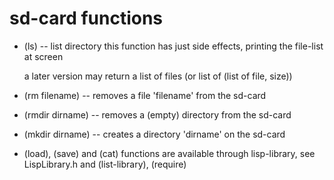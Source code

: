 # sd-card functions

* (ls) -- list directory
  this function has just side effects, printing the file-list at screen

  a later version may return a list of files (or list of (list of file, size))

* (rm filename) -- removes a file 'filename' from the sd-card
* (rmdir dirname) -- removes a (empty) directory from the sd-card
* (mkdir dirname) -- creates a directory 'dirname' on the sd-card
* (load), (save)  and (cat) functions are available through lisp-library, see LispLibrary.h and (list-library), (require)  
